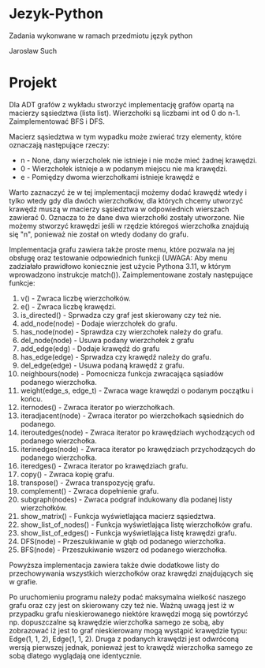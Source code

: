 # Jezyk-Python
Zadania wykonwane w ramach przedmiotu język python

Jarosław Such

Projekt
==================================================
Dla ADT grafów z wykładu stworzyć implementację grafów opartą na macierzy sąsiedztwa (lista list). Wierzchołki są liczbami int od 0 do n-1. Zaimplementować BFS i DFS.

Macierz sąsiedztwa w tym wypadku może zwierać trzy elementy, które oznaczają następujące rzeczy:
- n - None, dany wierzcholek nie istnieje i nie może mieć żadnej krawędzi.
- 0 - Wierzchołek istnieje a w podanym miejscu nie ma krawędzi.
- e - Pomiędzy dwoma wierzchołkami istnieje krawędź e

Warto zaznaczyć że w tej implementacji możemy dodać krawędź wtedy i tylko wtedy gdy dla dwóch wierzchołków, dla których chcemy utworzyć krawędź muszą w macierzy sąsiedztwa w odpowiednich wierszach zawierać 0. Oznacza to że dane dwa wierzchołki zostały utworzone. Nie możemy stworzyć krawędzi jeśli w rzędzie któregoś wierzchołka znajdują się "n", ponieważ nie został on wtedy dodany do grafu. 

Implementacja grafu zawiera także proste menu, które pozwala na jej obsługę oraz testowanie odpowiednich funkcji (UWAGA: Aby menu zadziałało prawidłowo koniecznie jest użycie Pythona 3.11, w którym wprowadzono instrukcje match()). Zaimplementowane zostały następujące funkcje:
1. v() - Zwraca liczbę wierzchołków.
2. e() - Zwraca liczbę krawędzi.
3. is_directed() - Sprwadza czy graf jest skierowany czy też nie.
4. add_node(node) - Dodaje wierzchołek do grafu.
5. has_node(node) - Sprawdza czy wierzchołek należy do grafu.
6. del_node(node) - Usuwa podany wierzchołek z grafu
7. add_edge(edg) - Dodaje krawędź do grafu
8. has_edge(edge) - Sprwadza czy krawędź należy do grafu.
9. del_edge(edge) - Usuwa podaną krawędź z grafu.
10. neighbours(node) - Pomocnicza funkcja zwracająca sąsiadów podanego wierzchołka.
11. weight(edge_s, edge_t) - Zwraca wage krawędzi o podanym początku i końcu.
12. iternodes() - Zwraca iterator po wierzchołkach.
13. iteradjacent(node) - Zwraca iterator po wierzchołkach sąsiednich do podanego.
14. iteroutedges(node) - Zwraca iterator po krawędziach wychodzących od podanego wierzchołka.
15. iterinedges(node) - Zwraca iterator po krawędziach przychodzących do podanego wierzchołka.
16. iteredges() - Zwraca iterator po krawędziach grafu.
17. copy() - Zwraca kopię grafu.
18. transpose() - Zwraca transpozycję grafu.
19. complement() - Zwraca dopełnienie grafu.
20. subgraph(nodes) - Zwraca podgraf indukowany dla podanej listy wierzchołków.
21. show_matrix() - Funkcja wyświetlająca macierz sąsiedztwa.
22. show_list_of_nodes() - Funkcja wyświetlająca listę wierzchołków grafu.
23. show_list_of_edges() - Funkcja wyświetlająca listę krawędzi grafu.
24. DFS(node) - Przeszukiwanie w głąb od podanego wierzchołka.
25. BFS(node) - Przeszukiwanie wszerz od podanego wierzchołka.

Powyższa implementacja zawiera także dwie dodatkowe listy do przechowywania wszystkich wierzchołków oraz krawędzi znajdujących się w grafie.

Po uruchomieniu programu należy podać maksymalna wielkość naszego grafu oraz czy jest on skierowany czy też nie. Ważną uwagą jest iż w przypadku grafu nieskierowanego niektóre krawędzi mogą się powtórzyć np. dopuszczalne są krawędzie wierzchołka samego ze sobą, aby zobrazować iż jest to graf nieskierowany mogą wystąpić krawędzie typu: Edge(1, 1, 2), Edge(1, 1, 2). Druga z podanych krawędzi jest odwróconą wersją pierwszej jednak, ponieważ jest to krawędź wierzchołka samego ze sobą dlatego wyglądają one identycznie. 
